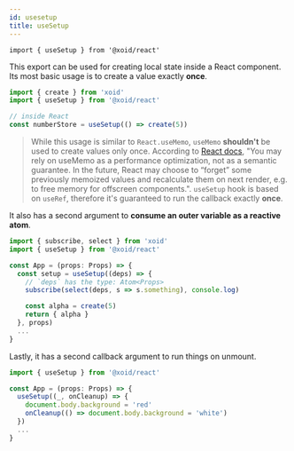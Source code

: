 ```yaml
---
id: usesetup
title: useSetup
---
```


`import { useSetup } from '@xoid/react'`

This export can be used for creating local state inside a React component. Its most basic usage is to create a value exactly **once**.

```js
import { create } from 'xoid'
import { useSetup } from '@xoid/react'

// inside React
const numberStore = useSetup(() => create(5))
```

> While this usage is similar to `React.useMemo`, `useMemo` **shouldn't** be used to create values only once. According to [React docs](https://reactjs.org/docs/hooks-faq.html#how-to-create-expensive-objects-lazily), "You may rely on useMemo as a performance optimization, not as a semantic guarantee. In the future, React may choose to “forget” some previously memoized values and recalculate them on next render, e.g. to free memory for offscreen components.". `useSetup` hook is based on `useRef`, therefore it's guaranteed to run the callback exactly **once**.

It also has a second argument to **consume an outer variable as a reactive atom**.

```js
import { subscribe, select } from 'xoid'
import { useSetup } from '@xoid/react'

const App = (props: Props) => {
  const setup = useSetup((deps) => {
    // `deps` has the type: Atom<Props>
    subscribe(select(deps, s => s.something), console.log)

    const alpha = create(5)
    return { alpha }
  }, props)
  ...
}
```

Lastly, it has a second callback argument to run things on unmount.

```js
import { useSetup } from '@xoid/react'

const App = (props: Props) => {
  useSetup((_, onCleanup) => {
    document.body.background = 'red'
    onCleanup(() => document.body.background = 'white')
  })
  ...
}
```
